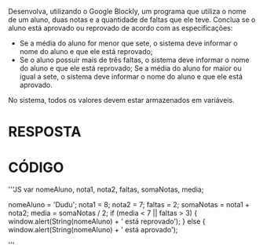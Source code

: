 Desenvolva, utilizando o Google Blockly, um programa que utiliza o nome de um aluno, duas notas e a quantidade de faltas que ele teve. Conclua se o aluno está aprovado ou reprovado de acordo com as especificações:
 
- Se a média do aluno for menor que sete, o sistema deve informar o nome do aluno e que ele está reprovado;
- Se o aluno possuir mais de três faltas, o sistema deve informar o nome do aluno e que ele está reprovado;
Se a média do aluno for maior ou igual a sete, o sistema deve informar o nome do aluno e que ele está aprovado.

No sistema, todos os valores devem estar armazenados em variáveis.

# RESPOSTA





# CÓDIGO

'''JS
var nomeAluno, nota1, nota2, faltas, somaNotas, media;


nomeAluno = 'Dudu';
nota1 = 8;
nota2 = 7;
faltas = 2;
somaNotas = nota1 + nota2;
media = somaNotas / 2;
if (media < 7 || faltas > 3) {
  window.alert(String(nomeAluno) + ' está reprovado');
} else {
  window.alert(String(nomeAluno) + ' está aprovado');

'''